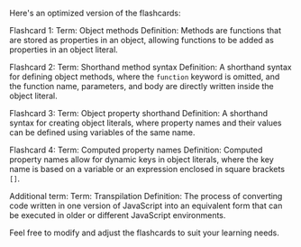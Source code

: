 Here's an optimized version of the flashcards:

Flashcard 1:
Term: Object methods
Definition: Methods are functions that are stored as properties in an object, allowing functions to be added as properties in an object literal.

Flashcard 2:
Term: Shorthand method syntax
Definition: A shorthand syntax for defining object methods, where the `function` keyword is omitted, and the function name, parameters, and body are directly written inside the object literal.

Flashcard 3:
Term: Object property shorthand
Definition: A shorthand syntax for creating object literals, where property names and their values can be defined using variables of the same name.

Flashcard 4:
Term: Computed property names
Definition: Computed property names allow for dynamic keys in object literals, where the key name is based on a variable or an expression enclosed in square brackets `[]`.

Additional term:
Term: Transpilation
Definition: The process of converting code written in one version of JavaScript into an equivalent form that can be executed in older or different JavaScript environments.

Feel free to modify and adjust the flashcards to suit your learning needs.